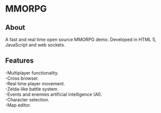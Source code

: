 MMORPG
===================== 

About
------------
A fast and real time open source MMORPG demo. Developed in HTML 5, JavaScript and web sockets. 


Features 
------------
-Multiplayer functionality.
<br>
-Cross browser.
<br>
-Real time player movement.
<br>
-Zelda-like battle system.
<br>
-Events and enemies artificial intelligence (AI).
<br> 
-Character selection.
<br>
-Map editor.
